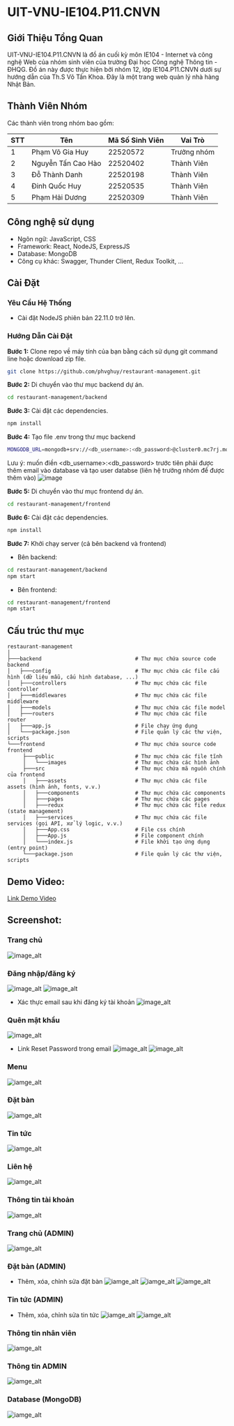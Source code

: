 # UIT-VNU-IE104.P11.CNVN

## Giới Thiệu Tổng Quan

UIT-VNU-IE104.P11.CNVN là đồ án cuối kỳ môn IE104 - Internet và công nghệ Web của nhóm sinh viên của trường Đại học Công nghệ Thông tin - ĐHQG. Đồ án này được thực hiện bởi nhóm 12, lớp IE104.P11.CNVN dưới sự hướng dẫn của Th.S Võ Tấn Khoa. Đây là một trang web quản lý nhà hàng Nhật Bản.

## Thành Viên Nhóm

Các thành viên trong nhóm bao gồm:

| STT | Tên                | Mã Số Sinh Viên | Vai Trò    |
| --- | ------------------ | --------------- | ---------- |
| 1   | Phạm Võ Gia Huy    | 22520572       | Trưởng nhóm |
| 2   | Nguyễn Tấn Cao Hào | 22520402       | Thành Viên  |
| 3   | Đỗ Thành Danh      | 22520198       | Thành Viên  |
| 4   | Đinh Quốc Huy      | 22520535       | Thành Viên  |
| 5   | Phạm Hải Dương     | 22520309       | Thành Viên  |

## Công nghệ sử dụng

 - Ngôn ngữ:  JavaScript, CSS
 - Framework: React, NodeJS, ExpressJS
 - Database: MongoDB
 - Công cụ khác: Swagger, Thunder Client, Redux Toolkit, ...

## Cài Đặt

### Yêu Cầu Hệ Thống

-   Cài đặt NodeJS phiên bản 22.11.0 trở lên.

### Hướng Dẫn Cài Đặt

**Bước 1:** Clone repo về máy tính của bạn bằng cách sử dụng git command line hoặc download zip file.

```bash
git clone https://github.com/phvghuy/restaurant-management.git
```

**Bước 2:** Di chuyển vào thư mục backend dự án.

```bash
cd restaurant-management/backend
```
**Bước 3:** Cài đặt các dependencies.

```bash
npm install
```
**Bước 4:** Tạo file .env trong thư mục backend
```bash
MONGODB_URL=mongodb+srv://<db_username>:<db_password>@cluster0.mc7rj.mongodb.net/restaurant-management?retryWrites=true&w=majority&appName=Cluster0
```
Lưu ý: muốn điền <db_username>:<db_password> trước tiên phải được thêm email vào database và tạo user databse (liên hệ trưởng nhóm để được thêm vào)
![image](https://github.com/user-attachments/assets/d1abcc6a-f80e-4924-8dc0-908ed1a62419)


**Bước 5:** Di chuyển vào thư mục frontend dự án.

```bash
cd restaurant-management/frontend
```
**Bước 6:** Cài đặt các dependencies.

```bash
npm install
```
**Bước 7:** Khởi chạy server (cả bên backend và frontend)
- Bên backend:
```bash
cd restaurant-management/backend
npm start
```
- Bên frontend:
```bash
cd restaurant-management/frontend
npm start
```

## Cấu trúc thư mục

```text
restaurant-management
│
├───backend                              # Thư mục chứa source code backend
│   ├───config                           # Thư mục chứa các file cấu hình (dữ liệu mẫu, cấu hình database, ...)
│   ├───controllers                      # Thư mục chứa các file controller
│   ├───middlewares                      # Thư mục chứa các file middleware
│   ├───models                           # Thư mục chứa các file model
│   ├───routers                          # Thư mục chứa các file router
│   ├───app.js                           # File chạy ứng dụng
│   └───package.json                     # File quản lý các thư viện, scripts
└───frontend                             # Thư mục chứa source code frontend
     ├───public                          # Thư mục chứa các file tĩnh
     │   └───images                      # Thư mục chứa các hình ảnh
     ├───src                             # Thư mục chứa mã nguồn chính của frontend
     │   ├───assets                      # Thư mục chứa các file assets (hình ảnh, fonts, v.v.)
     │   ├───components                  # Thư mục chứa các components
     │   ├───pages                       # Thư mục chứa các pages
     │   ├───redux                       # Thư mục chứa các file redux (state management)
     │   ├───services                    # Thư mục chứa các file services (gọi API, xử lý logic, v.v.)
     │   ├───App.css                     # File css chính
     │   ├───App.js                      # File component chính
     │   └───index.js                    # File khởi tạo ứng dụng (entry point)
     └───package.json                    # File quản lý các thư viện, scripts
```
## Demo Video:
[Link Demo Video](https://drive.google.com/file/d/1hmsgm6AZmsczpHBC_lUUoM_UDxvihV1J/view?usp=sharing)

## Screenshot:

### Trang chủ
![image_alt](https://github.com/phvghuy/restaurant-management/blob/main/screenshot/homepage.jpeg?raw=true)

### Đăng nhập/đăng ký
![image_alt](https://github.com/phvghuy/restaurant-management/blob/main/screenshot/login.jpeg?raw=true)
![image_alt](https://github.com/phvghuy/restaurant-management/blob/main/screenshot/register.jpeg?raw=true)
- Xác thực email sau khi đăng ký tài khoản
![image_alt](https://github.com/phvghuy/restaurant-management/blob/main/screenshot/verifyEmail.jpeg?raw=true)

### Quên mật khẩu
![image_alt](https://github.com/phvghuy/restaurant-management/blob/main/screenshot/forgotPassword.jpeg?raw=true)
- Link Reset Password trong email
![image_alt](https://github.com/phvghuy/restaurant-management/blob/main/screenshot/ResetPasswordEmail.jpeg?raw=true)
![image_alt](https://github.com/phvghuy/restaurant-management/blob/main/screenshot/forgonPasswordPage.jpeg?raw=true)

### Menu
![iamge_alt](https://github.com/phvghuy/restaurant-management/blob/main/screenshot/menu.jpeg?raw=true)

### Đặt bàn
![iamge_alt](https://github.com/phvghuy/restaurant-management/blob/main/screenshot/reservation.jpeg?raw=true?raw=true)

### Tin tức
![iamge_alt](https://github.com/phvghuy/restaurant-management/blob/main/screenshot/blog.jpeg?raw=true)

### Liên hệ
![iamge_alt](https://github.com/phvghuy/restaurant-management/blob/main/screenshot/about.jpeg?raw=true)

### Thông tin tài khoản
![iamge_alt](https://github.com/phvghuy/restaurant-management/blob/main/screenshot/account.jpeg?raw=true)

### Trang chủ (ADMIN)
![iamge_alt](https://github.com/phvghuy/restaurant-management/blob/main/screenshot/HomePageAdmin.jpeg?raw=true)

### Đặt bàn (ADMIN)
- Thêm, xóa, chỉnh sửa đặt bàn
![iamge_alt](https://github.com/phvghuy/restaurant-management/blob/main/screenshot/reservationAdmin.jpeg?raw=true)
![iamge_alt](https://github.com/phvghuy/restaurant-management/blob/main/screenshot/AddReservationAdmin.jpeg?raw=true)
![iamge_alt](https://github.com/phvghuy/restaurant-management/blob/main/screenshot/EditReservationAdmin.jpeg?raw=true)

### Tin tức (ADMIN)
- Thêm, xóa, chỉnh sửa tin tức
![iamge_alt](https://github.com/phvghuy/restaurant-management/blob/main/screenshot/AddBlogAdmin.jpeg?raw=true)
![iamge_alt](https://github.com/phvghuy/restaurant-management/blob/main/screenshot/editBlogAdmin.jpeg?raw=true)

### Thông tin nhân viên
![iamge_alt](https://github.com/phvghuy/restaurant-management/blob/main/screenshot/employeeAdmin.jpeg?raw=true)

### Thông tin ADMIN
![iamge_alt](https://github.com/phvghuy/restaurant-management/blob/main/screenshot/infoAdmin.jpeg?raw=true)

### Database (MongoDB)
![iamge_alt](https://github.com/phvghuy/restaurant-management/blob/main/screenshot/database.png?raw=true)
